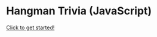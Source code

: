# Hangman Trivia (JavaScript)



[Click to get started!](https://fdunigan.github.io/Word-Guess-Game/)